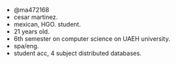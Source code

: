 - @ma472168
- cesar martinez.
- mexican, HGO. student.
- 21 years old.
- 6th semester on computer science on UAEH university.
- spa/eng.
- student acc, 4 subject distributed databases.

<!---
ma472168/ma472168 is a ✨ special ✨ repository because its `README.md` (this file) appears on your GitHub profile.
You can click the Preview link to take a look at your changes.
--->
